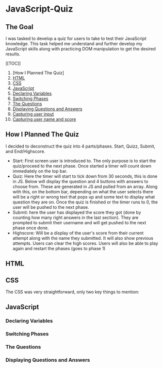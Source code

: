# JavaScript-Quiz

## The Goal
I was tasked to develop a quiz for users to take to test their JavaScript knowledge. This task helped me understand and further develop my JavaScript skills along with practicing DOM manipulation to get the desired results.

[[TOC]]
  1. [How I Planned The Quiz]
  2. [HTML](https://github.com/FaustCelaj/JavaScript-Quiz/blob/main/README.md#html)
  3. [CSS](https://github.com/FaustCelaj/JavaScript-Quiz/blob/main/README.md#css)
  4. [JavaScript](https://github.com/FaustCelaj/JavaScript-Quiz/blob/main/README.md#javascript)
  5. [Declaring Variables](https://github.com/FaustCelaj/JavaScript-Quiz/blob/main/README.md#declaring-variables)
  6. [Switching Phases](https://github.com/FaustCelaj/JavaScript-Quiz/blob/main/README.md#switching-phases)
  7. [The Questions](https://github.com/FaustCelaj/JavaScript-Quiz/blob/main/README.md#the-questions)
  8. [Displaying Questions and Answers](https://github.com/FaustCelaj/JavaScript-Quiz/blob/main/README.md#displaying-questions-and-answers)
  9. [Capturing user input]()
  10. [Capturing user name and score]()


## How I Planned The Quiz
I decided to deconstruct the quiz into 4 parts/phases. Start, Quizz, Submit, and End/Highscore.
  - Start: First screen user is introduced to. The only purpose is to start the quiz/proceed to the next phase. Once started a timer will count down immediately on the top bar.
  - Quiz: Here the timer will start to tick down from 30 seconds, this is done in JS. Below will display the question and 4 buttons with answers to choose from. These are generated in JS and pulled from an array. Along with this, on the bottom bar, depending on what the user selects there will be a right or wrong text that pops up and some text to display what question they are on. Once the quiz is finished or the timer runs to 0, the user will be pushed to the next phase.
  - Submit: here the user has displayed the score they got (done by counting how many right answers in the last section). They are prompted to submit their username and will get pushed to the next phase once done.
  - Highscore: Will be a display of the user's score from their current attempt along with the name they submitted. It will also show previous attempts. Users can clear the high scores. Users will also be able to play again and restart the phases (goes to phase 1)


## HTML

## CSS
The CSS was very straightforward, only two key things to mention:



## JavaScript

### Declaring Variables

### Switching Phases

### The Questions

### Displaying Questions and Answers
